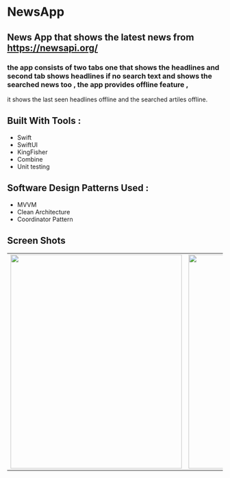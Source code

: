 # NewsApp


## News App that shows the latest news from https://newsapi.org/ 
### the app consists of two tabs one that shows the headlines and second tab shows headlines if no search text and shows the searched news too , the app provides offline feature , 
it shows the last seen headlines offline and the searched artiles offline.


## Built With Tools : 

- Swift 
- SwiftUI 
- KingFisher
- Combine 
- Unit testing

## Software Design Patterns Used : 
- MVVM
- Clean Architecture
- Coordinator Pattern

## Screen Shots 

<table>
 
 <tr>
 
<td><img src="[https://user-images.githubusercontent.com/35314267/167251713-0e2c1f4b-5482-419f-82b5-f4936b3e1d73.png](https://github.com/tarekahmedb200/NewApp/assets/35314267/59671d26-ef0c-45b1-9533-16b067807d6d)" width="400" height="500"  /> </td>

<td><img src="[https://user-images.githubusercontent.com/35314267/167251716-21a54052-9e1a-41d7-9134-f8ccb229cc96.png](https://github.com/tarekahmedb200/NewApp/assets/35314267/f12fdd64-7a66-4bb9-8fe6-d7eea1444a01)" width="400" height="500"  /> </td>

<td><img src="[https://user-images.githubusercontent.com/35314267/167251723-dc03b8a6-8a50-4765-9457-675e87d62393.png](https://github.com/tarekahmedb200/NewApp/assets/35314267/e6f0d29f-e493-481b-90b9-1f66a32d1169)" width="400" height="500"  /> </td>

<td><img src="[https://user-images.githubusercontent.com/35314267/167251723-dc03b8a6-8a50-4765-9457-675e87d62393.png](https://github.com/tarekahmedb200/NewApp/assets/35314267/e6f0d29f-e493-481b-90b9-1f66a32d1169)](https://github.com/tarekahmedb200/NewApp/assets/35314267/d4502439-e5eb-469c-97e2-539bd07d12ca)" width="400" height="500"  /> </td>

  </tr>
 
 
 </table>
